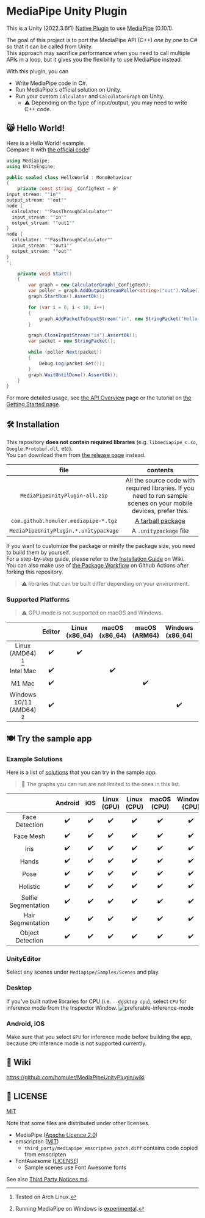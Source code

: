 # MediaPipe Unity Plugin

This is a Unity (2022.3.6f1) [Native Plugin](https://docs.unity3d.com/Manual/NativePlugins.html) to use [MediaPipe](https://github.com/google/mediapipe) (0.10.1).

The goal of this project is to port the MediaPipe API (C++) _one by one_ to C# so that it can be called from Unity.\
This approach may sacrifice performance when you need to call multiple APIs in a loop, but it gives you the flexibility to use MediaPipe instead.

With this plugin, you can

- Write MediaPipe code in C#.
- Run MediaPipe's official solution on Unity.
- Run your custom `Calculator` and `CalculatorGraph` on Unity.
  - :warning: Depending on the type of input/output, you may need to write C++ code.

## :smile_cat: Hello World!

Here is a Hello World! example.\
Compare it with [the official code](https://github.com/google/mediapipe/blob/cf101e62a9d49a51be76836b2b8e5ba5c06b5da0/mediapipe/examples/desktop/hello_world/hello_world.cc)!

```cs
using Mediapipe;
using UnityEngine;

public sealed class HelloWorld : MonoBehaviour
{
    private const string _ConfigText = @"
input_stream: ""in""
output_stream: ""out""
node {
  calculator: ""PassThroughCalculator""
  input_stream: ""in""
  output_stream: ""out1""
}
node {
  calculator: ""PassThroughCalculator""
  input_stream: ""out1""
  output_stream: ""out""
}
";

    private void Start()
    {
        var graph = new CalculatorGraph(_ConfigText);
        var poller = graph.AddOutputStreamPoller<string>("out").Value();
        graph.StartRun().AssertOk();

        for (var i = 0; i < 10; i++)
        {
            graph.AddPacketToInputStream("in", new StringPacket("Hello World!", new Timestamp(i))).AssertOk();
        }

        graph.CloseInputStream("in").AssertOk();
        var packet = new StringPacket();

        while (poller.Next(packet))
        {
            Debug.Log(packet.Get());
        }
        graph.WaitUntilDone().AssertOk();
    }
}
```

For more detailed usage, see [the API Overview](https://github.com/homuler/MediaPipeUnityPlugin/wiki/API-Overview) page or the tutorial on [the Getting Started page](https://github.com/homuler/MediaPipeUnityPlugin/wiki/Getting-Started).

## :hammer_and_wrench: Installation

This repository **does not contain required libraries** (e.g. `libmediapipe_c.so`, `Google.Protobuf.dll`, etc).\
You can download them from [the release page](https://github.com/homuler/MediaPipeUnityPlugin/releases) instead.

|                 file                  |                                                      contents                                                      |
| :-----------------------------------: | :----------------------------------------------------------------------------------------------------------------: |
|    `MediaPipeUnityPlugin-all.zip`     | All the source code with required libraries. If you need to run sample scenes on your mobile devices, prefer this. |
| `com.github.homuler.mediapipe-*.tgz`  |                      [A tarball package](https://docs.unity3d.com/Manual/upm-ui-tarball.html)                      |
| `MediaPipeUnityPlugin.*.unitypackage` |                                               A `.unitypackage` file                                               |

If you want to customize the package or minify the package size, you need to build them by yourself.\
For a step-by-step guide, please refer to the [Installation Guide](https://github.com/homuler/MediaPipeUnityPlugin/wiki/Installation-Guide) on Wiki.\
You can also make use of [the Package Workflow](https://github.com/homuler/MediaPipeUnityPlugin/blob/master/.github/workflows/package.yml) on Github Actions after forking this repository.

> :warning: libraries that can be built differ depending on your environment.

### Supported Platforms

> :warning: GPU mode is not supported on macOS and Windows.

|                            |       Editor       |   Linux (x86_64)   |   macOS (x86_64)   |   macOS (ARM64)    |  Windows (x86_64)  |      Android       |        iOS         | WebGL |
| :------------------------: | :----------------: | :----------------: | :----------------: | :----------------: | :----------------: | :----------------: | :----------------: | :---: |
|     Linux (AMD64) [^1]     | :heavy_check_mark: | :heavy_check_mark: |                    |                    |                    | :heavy_check_mark: |                    |       |
|         Intel Mac          | :heavy_check_mark: |                    | :heavy_check_mark: |                    |                    | :heavy_check_mark: | :heavy_check_mark: |       |
|           M1 Mac           | :heavy_check_mark: |                    |                    | :heavy_check_mark: |                    | :heavy_check_mark: | :heavy_check_mark: |       |
| Windows 10/11 (AMD64) [^2] | :heavy_check_mark: |                    |                    |                    | :heavy_check_mark: | :heavy_check_mark: |                    |       |

[^1]: Tested on Arch Linux.
[^2]: Running MediaPipe on Windows is [experimental](https://google.github.io/mediapipe/getting_started/install.html#installing-on-windows).

## :plate_with_cutlery: Try the sample app

### Example Solutions

Here is a list of [solutions](https://google.github.io/mediapipe/solutions/solutions.html) that you can try in the sample app.

> :bell: The graphs you can run are not limited to the ones in this list.

|                         |      Android       |        iOS         |    Linux (GPU)     |    Linux (CPU)     |    macOS (CPU)     |   Windows (CPU)    | WebGL |
| :---------------------: | :----------------: | :----------------: | :----------------: | :----------------: | :----------------: | :----------------: | ----- |
|     Face Detection      | :heavy_check_mark: | :heavy_check_mark: | :heavy_check_mark: | :heavy_check_mark: | :heavy_check_mark: | :heavy_check_mark: |       |
|        Face Mesh        | :heavy_check_mark: | :heavy_check_mark: | :heavy_check_mark: | :heavy_check_mark: | :heavy_check_mark: | :heavy_check_mark: |       |
|          Iris           | :heavy_check_mark: | :heavy_check_mark: | :heavy_check_mark: | :heavy_check_mark: | :heavy_check_mark: | :heavy_check_mark: |       |
|          Hands          | :heavy_check_mark: | :heavy_check_mark: | :heavy_check_mark: | :heavy_check_mark: | :heavy_check_mark: | :heavy_check_mark: |       |
|          Pose           | :heavy_check_mark: | :heavy_check_mark: | :heavy_check_mark: | :heavy_check_mark: | :heavy_check_mark: | :heavy_check_mark: |       |
|        Holistic         | :heavy_check_mark: | :heavy_check_mark: | :heavy_check_mark: | :heavy_check_mark: | :heavy_check_mark: | :heavy_check_mark: |       |
|   Selfie Segmentation   | :heavy_check_mark: | :heavy_check_mark: | :heavy_check_mark: | :heavy_check_mark: | :heavy_check_mark: | :heavy_check_mark: |       |
|    Hair Segmentation    | :heavy_check_mark: | :heavy_check_mark: | :heavy_check_mark: | :heavy_check_mark: | :heavy_check_mark: | :heavy_check_mark: |       |
|    Object Detection     | :heavy_check_mark: | :heavy_check_mark: | :heavy_check_mark: | :heavy_check_mark: | :heavy_check_mark: | :heavy_check_mark: |       |
### UnityEditor

Select any scenes under `Mediapipe/Samples/Scenes` and play.

### Desktop

If you've built native libraries for CPU (i.e. `--desktop cpu`), select `CPU` for inference mode from the Inspector Window.
![preferable-inference-mode](https://github.com/homuler/MediaPipeUnityPlugin/assets/4690128/129d18be-8184-43f7-8ac8-56db4df9f9a7)

### Android, iOS

Make sure that you select `GPU` for inference mode before building the app, because `CPU` inference mode is not supported currently.

## :book: Wiki

https://github.com/homuler/MediaPipeUnityPlugin/wiki

## :scroll: LICENSE

[MIT](https://github.com/homuler/MediaPipeUnityPlugin/blob/master/LICENSE)

Note that some files are distributed under other licenses.

- MediaPipe ([Apache Licence 2.0](https://github.com/google/mediapipe/blob/e6c19885c6d3c6f410c730952aeed2852790d306/LICENSE))
- emscripten ([MIT](https://github.com/emscripten-core/emscripten/blob/7c873832e933e86855f5ef5f7c6438f0e457c94e/LICENSE))
  - `third_party/mediapipe_emscripten_patch.diff` contains code copied from emscripten
- FontAwesome ([LICENSE](https://github.com/FortAwesome/Font-Awesome/blob/7cbd7f9951be31f9d06b6ac97739a700320b9130/LICENSE.txt))
  - Sample scenes use Font Awesome fonts

See also [Third Party Notices.md](https://github.com/homuler/MediaPipeUnityPlugin/blob/master/Third%20Party%20Notices.md).
